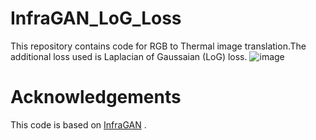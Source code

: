# InfraGAN_LoG_Loss
This repository contains code for RGB to Thermal image translation.The additional loss used is Laplacian of Gaussaian (LoG) loss.
![image](https://github.com/user-attachments/assets/1882e22f-123d-447b-b166-ce4e9bf3ee7f)

# Acknowledgements
This code is based on [InfraGAN](https://github.com/makifozkanoglu/InfraGAN) .
